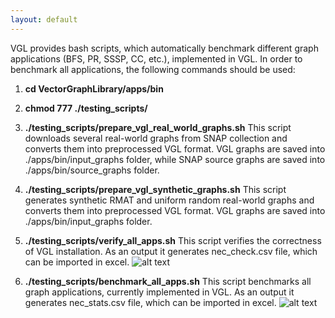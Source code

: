 ```yaml
---
layout: default
---
```


VGL provides bash scripts, which automatically benchmark different graph applications (BFS, PR, SSSP, CC, etc.), implemented in VGL.
In order to benchmark all applications, the following commands should be used:

1. **cd VectorGraphLibrary/apps/bin**

2. **chmod 777 ./testing_scripts/**

3. **./testing_scripts/prepare_vgl_real_world_graphs.sh**
This script downloads several real-world graphs from SNAP collection and converts
them into preprocessed VGL format. VGL graphs are saved into ./apps/bin/input_graphs folder, while 
SNAP source graphs are saved into ./apps/bin/source_graphs folder.
 
4. **./testing_scripts/prepare_vgl_synthetic_graphs.sh**
This script generates synthetic RMAT and uniform random real-world graphs and converts
them into preprocessed VGL format. VGL graphs are saved into ./apps/bin/input_graphs folder.

5. **./testing_scripts/verify_all_apps.sh**
This script verifies the correctness of VGL installation. As an output it generates nec_check.csv file,
which can be imported in excel.
![alt text]({{site.data_url}}/assets/img/check_table.png)

6. **./testing_scripts/benchmark_all_apps.sh**
This script benchmarks all graph applications, currently implemented in VGL.
As an output it generates nec_stats.csv file, which can be imported in excel.
![alt text]({{site.data_url}}/assets/img/performance_table.png)
